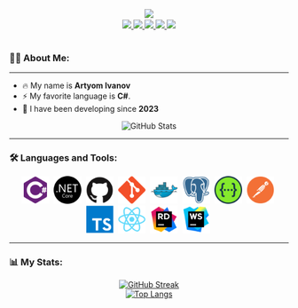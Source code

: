 <div id="header" align="center">
    <img src="https://media.giphy.com/media/M9gbBd9nbDrOTu1Mqx/giphy.gif" width="100"/>
</div>
<div id="badges" align="center">
    <a href="https://vk.com/da_da_ya_hilton">
        <img src="https://img.shields.io/badge/VK-blue?style=for-the-badge&logo=vk"/>
    </a>
    <a href="https://www.codewars.com/users/H1lt0n">
        <img src="https://img.shields.io/badge/CodeWars-darkred?style=for-the-badge&logo=codewars"/>
    </a>
    <a href="https://leetcode.com/u/Hi1t0n/">
        <img src="https://img.shields.io/badge/LeetCode-black?style=for-the-badge&logo=leetcode"/>
    </a>
     <a href="https://www.linkedin.com/in/artyom-ivanov-337a98328/">
        <img src="https://img.shields.io/badge/LinkedIn-blue?style=for-the-badge&logo=linkedin&logoColor=white"/>
    </a>
    <a href="https://t.me/UAEAdventurer">
        <img src="https://img.shields.io/badge/Telegram-blue?style=for-the-badge&logo=telegram"/>
    </a>
</div>
<div align="center">
    <img src="https://komarev.com/ghpvc/?username=Hi1t0n&style=flat-square&color=blue" alt=""/>
</div>

### :man_technologist: About Me:

---
- :fire: My name is **Artyom Ivanov**
- :zap: My favorite language is **C#**.
- :telescope: I have been developing since **2023**

<div align="center">
    <picture>
        <source srcset="https://github-readme-stats.vercel.app/api?username=Hi1t0n&show_icons=true&theme=dark" media="(prefers-color-scheme: dark)" />
        <img src="https://github-readme-stats.vercel.app/api?username=Hi1t0n&show_icons=true&theme=default" alt="GitHub Stats" />
    </picture>
</div>

---

### :hammer_and_wrench: Languages and Tools:
<div align="center">
    <img src="https://github.com/devicons/devicon/blob/master/icons/csharp/csharp-plain.svg" title="C#" alt="C#" width="50" height="50"/>&nbsp;
    <img src="https://github.com/devicons/devicon/blob/master/icons/dotnetcore/dotnetcore-plain.svg" title=".Net Core" alt=".Net Core" width="50" height="50"/>&nbsp;
    <img src="https://github.com/devicons/devicon/blob/master/icons/github/github-original.svg" title="GitHub" alt="GitHub" width="50" height="50"/>&nbsp;
    <img src="https://github.com/devicons/devicon/blob/master/icons/git/git-original.svg" title="Git" alt="Git" width="50" height="50"/>&nbsp;
    <img src="https://github.com/devicons/devicon/blob/master/icons/docker/docker-original.svg" title="Docker" alt="Docker" width="50" height="50"/>&nbsp;
    <img src="https://github.com/devicons/devicon/blob/master/icons/postgresql/postgresql-plain.svg" title="PostgreSQL" alt="PostgreSQL" width="50" height="50"/>&nbsp;
    <img src="https://github.com/devicons/devicon/blob/master/icons/swagger/swagger-original.svg" title="Swagger" alt="Swagger" width="50" height="50"/>&nbsp;
    <img src="https://github.com/devicons/devicon/blob/master/icons/postman/postman-original.svg" title="Postman" alt="Postman" width="50" height="50"/>&nbsp;
    <img src="https://github.com/devicons/devicon/blob/master/icons/typescript/typescript-plain.svg" title="TypeScript" alt="TypeScript" width="50" height="50"/>&nbsp;
    <img src="https://github.com/devicons/devicon/blob/master/icons/react/react-original.svg" title="React" alt="React" width="50" height="50"/>&nbsp;
    <img src="https://github.com/devicons/devicon/blob/master/icons/rider/rider-original.svg" title="Rider IDE" alt="Rider IDE" width="50" height="50"/>&nbsp;
    <img src="https://github.com/devicons/devicon/blob/master/icons/webstorm/webstorm-original.svg" title="WebStorm IDE" alt="WebStorm IDE" width="50" height="50"/>&nbsp;
</div>

---

### :bar_chart: My Stats:
<div id="my-stats" align="center">
    <a href="https://git.io/streak-stats">
        <img src="https://github-readme-streak-stats.herokuapp.com/?user=Hi1t0n&theme=dark&background=000000" alt="GitHub Streak"/>
    </a>
</div>
<div id="tip-langs" align="center">
    <a href="https://github.com/anuraghazra/github-readme-stats">
        <img src="https://github-readme-stats.vercel.app/api/top-langs/?username=Hi1t0n&layout=compact&theme=vision-friendly-dark" alt="Top Langs"/>
    </a>
</div>
